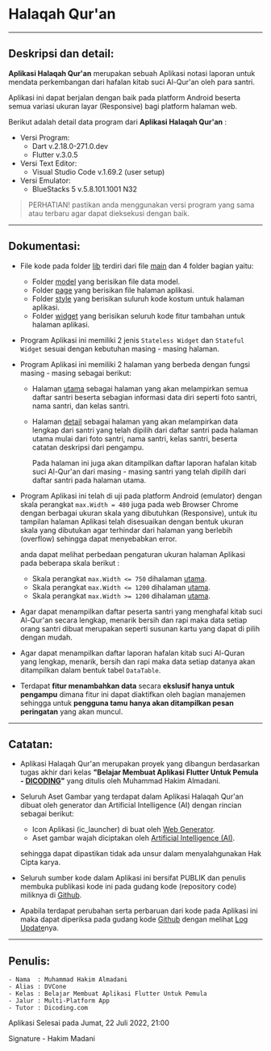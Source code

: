 # Halaqah Qur'an 

---
## Deskripsi dan detail:
**Aplikasi Halaqah Qur'an** merupakan sebuah Aplikasi notasi laporan untuk mendata perkembangan dari hafalan kitab suci Al-Qur'an oleh para santri.

Aplikasi ini dapat berjalan dengan baik pada platform Android beserta semua variasi ukuran layar (Responsive) bagi platform halaman web. 

Berikut adalah detail data program dari **Aplikasi Halaqah Qur'an** :

- Versi Program:
    - Dart v.2.18.0-271.0.dev
    - Flutter v.3.0.5
- Versi Text Editor:
    - Visual Studio Code v.1.69.2 (user setup)
- Versi Emulator:
    - BlueStacks 5 v.5.8.101.1001 N32

> PERHATIAN! pastikan anda menggunakan versi program yang sama atau terbaru agar dapat dieksekusi dengan baik.

---
## Dokumentasi:
- File kode pada folder [lib](https://github.com/DVCone/recitation_report/tree/main/lib) terdiri dari file [main](https://github.com/DVCone/recitation_report/blob/main/lib/main.dart) dan 4 folder bagian yaitu:
    - Folder [model](https://github.com/DVCone/recitation_report/tree/main/lib/model) yang berisikan file data model.
    - Folder [page](https://github.com/DVCone/recitation_report/tree/main/lib/page) yang berisikan file halaman aplikasi.
    - Folder [style](https://github.com/DVCone/recitation_report/tree/main/lib/style) yang berisikan suluruh kode kostum untuk halaman aplikasi.
    - Folder [widget](https://github.com/DVCone/recitation_report/tree/main/lib/widget) yang berisikan seluruh kode fitur tambahan untuk halaman aplikasi.
- Program Aplikasi ini memiliki 2 jenis `Stateless Widget` dan `Stateful Widget` sesuai dengan kebutuhan masing - masing halaman.
- Program Aplikasi ini memiliki 2 halaman yang berbeda dengan fungsi masing - masing sebagai berikut:
    - Halaman [utama](https://github.com/DVCone/recitation_report/blob/main/lib/page/home_page.dart) sebagai halaman yang akan melampirkan semua daftar santri beserta sebagian informasi data diri seperti foto santri, nama santri, dan kelas santri.
    - Halaman [detail](https://github.com/DVCone/recitation_report/blob/main/lib/page/detail_page.dart) sebagai halaman yang akan melampirkan data lengkap dari santri yang telah dipilih dari daftar santri pada halaman utama mulai dari foto santri, nama santri, kelas santri, beserta catatan deskripsi dari pengampu. 
    
        Pada halaman ini juga akan ditampilkan daftar laporan hafalan kitab suci Al-Qur'an dari masing - masing santri yang telah dipilih dari daftar santri pada halaman utama.
- Program Aplikasi ini telah di uji pada platform Android (emulator) dengan skala perangkat `max.Width = 480` juga pada web Browser Chrome dengan berbagai ukuran skala yang dibutuhkan (Responsive), untuk itu tampilan halaman Aplikasi telah disesuaikan dengan bentuk ukuran skala yang dibutukan agar terhindar dari halaman yang berlebih (overflow) sehingga dapat menyebabkan error.

    anda dapat melihat perbedaan pengaturan ukuran halaman Aplikasi pada beberapa skala berikut :
    - Skala perangkat `max.Width <= 750` dihalaman [utama](https://github.com/DVCone/recitation_report/blob/main/lib/page/home_page.dart).
    - Skala perangkat `max.Width <= 1200` dihalaman [utama](https://github.com/DVCone/recitation_report/blob/main/lib/page/home_page.dart).
    - Skala perangkat `max.Width >= 1200` dihalaman [utama](https://github.com/DVCone/recitation_report/blob/main/lib/page/home_page.dart).
- Agar dapat menampilkan daftar peserta santri yang menghafal kitab suci Al-Qur'an secara lengkap, menarik bersih dan rapi maka data setiap orang santri dibuat merupakan seperti susunan kartu yang dapat di pilih dengan mudah.
- Agar dapat menampilkan daftar laporan hafalan kitab suci Al-Quran yang lengkap, menarik, bersih dan rapi maka data setiap datanya akan ditampilkan dalam bentuk tabel `DataTable`.
- Terdapat **fitur menambahkan data** secara **ekslusif hanya untuk pengampu** dimana fitur ini dapat diaktifkan oleh bagian manajemen sehingga untuk **pengguna tamu hanya akan ditampilkan pesan peringatan** yang akan muncul.
---
## Catatan:
- Aplikasi Halaqah Qur'an merupakan proyek yang dibangun berdasarkan tugas akhir dari kelas **"Belajar Membuat Aplikasi Flutter Untuk Pemula - [DICODING](https://www.dicoding.com/academies/159/corridor)"** yang ditulis oleh Muhammad Hakim Almadani.
- Seluruh Aset Gambar yang terdapat dalam Aplikasi Halaqah Qur'an dibuat oleh generator dan Artificial Intelligence (AI) dengan rincian sebagai berikut:
    - Icon Aplikasi (ic_launcher) di buat oleh [Web Generator](https://romannurik.github.io/AndroidAssetStudio/icons-launcher.html#foreground.type=clipart&foreground.clipart=eco&foreground.space.trim=1&foreground.space.pad=0.3&foreColor=rgb(255%2C%20255%2C%20255)&backColor=rgb(76%2C%20175%2C%2080)&crop=0&backgroundShape=square&effects=shadow&name=ic_launcher).
    - Aset gambar wajah diciptakan oleh [Artificial Intelligence (AI)](https://this-person-does-not-exist.com/en).

    sehingga dapat dipastikan tidak ada unsur dalam menyalahgunakan Hak Cipta karya.
- Seluruh sumber kode dalam Aplikasi ini bersifat PUBLIK dan penulis membuka publikasi kode ini pada gudang kode (repository code) miliknya di [Github](https://github.com/DVCone/recitation_report).
- Apabila terdapat perubahan serta perbaruan dari kode pada Aplikasi ini maka dapat diperiksa pada gudang kode [Github](https://github.com/DVCone/recitation_report) dengan melihat [Log Update](https://github.com/DVCone/recitation_report/commits)nya.
---
## Penulis:

    - Nama  : Muhammad Hakim Almadani
    - Alias : DVCone
    - Kelas : Belajar Membuat Aplikasi Flutter Untuk Pemula
    - Jalur : Multi-Platform App
    - Tutor : Dicoding.com

Aplikasi Selesai pada Jumat, 22 Juli 2022, 21:00

Signature - Hakim Madani

